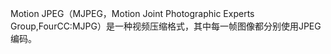 Motion JPEG（MJPEG，Motion Joint Photographic Experts Group,FourCC:MJPG）是一种视频压缩格式，其中每一帧图像都分别使用JPEG编码。

